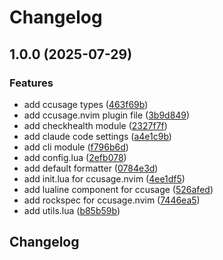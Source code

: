 # Changelog

## 1.0.0 (2025-07-29)


### Features

* add ccusage types ([463f69b](https://github.com/S1M0N38/ccusage.nvim/commit/463f69b7ea902200dff4bd3257a35bbd9a620d1b))
* add ccusage.nvim plugin file ([3b9d849](https://github.com/S1M0N38/ccusage.nvim/commit/3b9d849eb8862e62c68619a45f08a61b5246987d))
* add checkhealth module ([2327f7f](https://github.com/S1M0N38/ccusage.nvim/commit/2327f7f4f6953896896d8ef35cb7fad7339abc6a))
* add claude code settings ([a4e1c9b](https://github.com/S1M0N38/ccusage.nvim/commit/a4e1c9bb2ddd456f87f725220b1ed75a164b52a0))
* add cli module ([f796b6d](https://github.com/S1M0N38/ccusage.nvim/commit/f796b6d2fc196e9c273222227abb27f984cb6f00))
* add config.lua ([2efb078](https://github.com/S1M0N38/ccusage.nvim/commit/2efb078b883b459cddead06627c9a8b7b3a80034))
* add default formatter ([0784e3d](https://github.com/S1M0N38/ccusage.nvim/commit/0784e3d639b9edb4ae10206c619196e34161ea1c))
* add init.lua for ccusage.nvim ([4ee1df5](https://github.com/S1M0N38/ccusage.nvim/commit/4ee1df5a96bbb5e0e08857871ca97b03b839dcc5))
* add lualine component for ccusage ([526afed](https://github.com/S1M0N38/ccusage.nvim/commit/526afed57f0f6fee4f7a7ea4538ccfc28d862d19))
* add rockspec for ccusage.nvim ([7446ea5](https://github.com/S1M0N38/ccusage.nvim/commit/7446ea5421042d05e17c9e6f734ec2ae081dfbcf))
* add utils.lua ([b85b59b](https://github.com/S1M0N38/ccusage.nvim/commit/b85b59b98d9c343105497d514c6045ccf27527cf))

## Changelog
